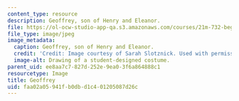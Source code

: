 ```yaml
---
content_type: resource
description: Geoffrey, son of Henry and Eleanor.
file: https://ol-ocw-studio-app-qa.s3.amazonaws.com/courses/21m-732-beginning-costume-design-and-construction-fall-2008/faa02a05941fb0dbd1c401205087d26c_geoffrey.jpg
file_type: image/jpeg
image_metadata:
  caption: Geoffrey, son of Henry and Eleanor.
  credit: 'Credit: Image courtesy of Sarah Slotznick. Used with permission.'
  image-alt: Drawing of a student-designed costume.
parent_uid: ee8aa7c7-827d-252e-9ea0-3f6a864888c1
resourcetype: Image
title: Geoffrey
uid: faa02a05-941f-b0db-d1c4-01205087d26c
---
```

